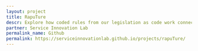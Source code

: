 ```yaml
---
layout: project
title: RapuTure
descr: Explore how coded rules from our legislation as code work connect with each other at www.rules.nz
partner: Service Innovation Lab
permalink_name: Github
permalink: https://serviceinnovationlab.github.io/projects/rapuTure/
---
```

